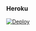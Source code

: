 ### Heroku
[![Deploy](https://www.herokucdn.com/deploy/button.svg)](https://heroku.com/deploy?template=https://github.com/luisdaniel1709/new-bot-7.1)
